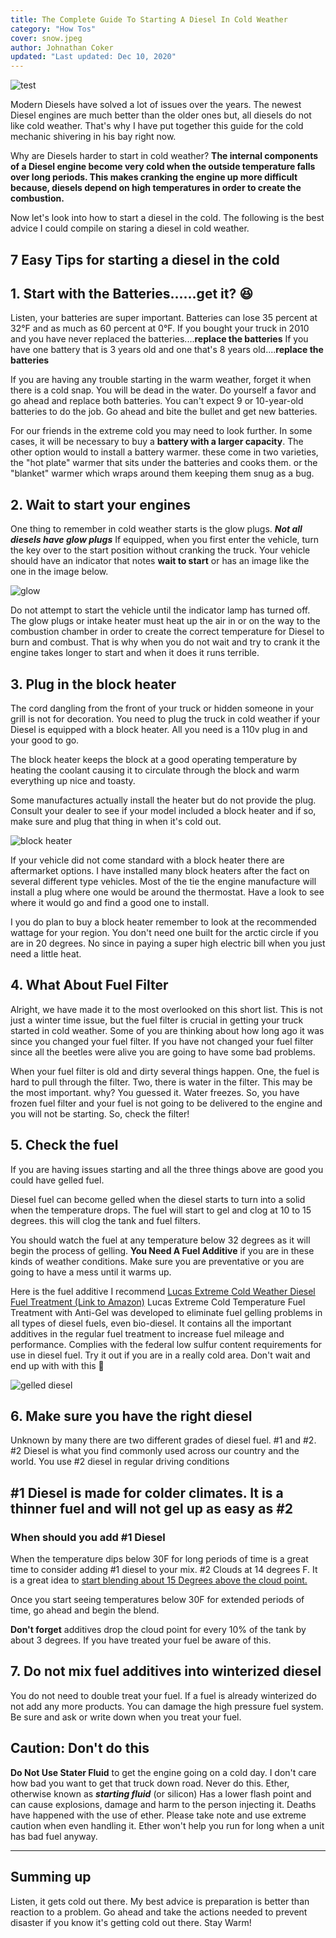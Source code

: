 ```yaml
---
title: The Complete Guide To Starting A Diesel In Cold Weather
category: "How Tos"
cover: snow.jpeg
author: Johnathan Coker
updated: "Last updated: Dec 10, 2020"
---
```


![test](./snow.jpeg)

Modern Diesels have solved a lot of issues over the years. The newest Diesel engines are much better than the older ones but, all diesels do not like cold weather. That's why I have put together this guide for the cold mechanic shivering in his bay right now.

Why are Diesels harder to start in cold weather? **The internal components of a Diesel engine become very cold when the outside temperature falls over long periods. This makes cranking the engine up more difficult because, diesels depend on high temperatures in order to create the combustion.**

Now let's look into how to start a diesel in the cold. The following is the best advice I could compile on staring a diesel in cold weather.

## 7 Easy Tips for starting a diesel in the cold

## 1. Start with the Batteries......get it? 😆

Listen, your batteries are super important. Batteries can lose 35 percent at 32°F and as much as 60 percent at 0°F. If you bought your truck in 2010 and you have never replaced the batteries....**replace the batteries** If you have one battery that is 3 years old and one that's 8 years old....**replace the batteries**

If you are having any trouble starting in the warm weather, forget it when there is a cold snap. You will be dead in the water. Do yourself a favor and go ahead and replace both batteries. You can't expect 9 or 10-year-old batteries to do the job. Go ahead and bite the bullet and get new batteries.

For our friends in the extreme cold you may need to look further. In some cases, it will be necessary to buy a **battery with a larger capacity**. The other option would to install a battery warmer. these come in two varieties, the "hot plate" warmer that sits under the batteries and cooks them. or the "blanket" warmer which wraps around them keeping them snug as a bug.

## 2. Wait to start your engines

One thing to remember in cold weather starts is the glow plugs. **_Not all diesels have glow plugs_** If equipped, when you first enter the vehicle, turn the key over to the start position without cranking the truck. Your vehicle should have an indicator that notes **wait to start** or has an image like the one in the image below.

![glow](./glow.jpg)

Do not attempt to start the vehicle until the indicator lamp has turned off. The glow plugs or intake heater must heat up the air in or on the way to the combustion chamber in order to create the correct temperature for Diesel to burn and combust. That is why when you do not wait and try to crank it the engine takes longer to start and when it does it runs terrible.

## 3. Plug in the block heater

The cord dangling from the front of your truck or hidden someone in your grill is not for decoration. You need to plug the truck in cold weather if your Diesel is equipped with a block heater. All you need is a 110v plug in and your good to go.

The block heater keeps the block at a good operating temperature by heating the coolant causing it to circulate through the block and warm everything up nice and toasty.

Some manufactures actually install the heater but do not provide the plug. Consult your dealer to see if your model included a block heater and if so, make sure and plug that thing in when it's cold out.

![block heater](heat.webp)

If your vehicle did not come standard with a block heater there are aftermarket options. I have installed many block heaters after the fact on several different type vehicles. Most of the tie the engine manufacture will install a plug where one would be around the thermostat. Have a look to see where it would go and find a good one to install.

I you do plan to buy a block heater remember to look at the recommended wattage for your region. You don't need one built for the arctic circle if you are in 20 degrees. No since in paying a super high electric bill when you just need a little heat.

## 4. What About Fuel Filter

Alright, we have made it to the most overlooked on this short list. This is not just a winter time issue, but the fuel filter is crucial in getting your truck started in cold weather. Some of you are thinking about how long ago it was since you changed your fuel filter. If you have not changed your fuel filter since all the beetles were alive you are going to have some bad problems.

When your fuel filter is old and dirty several things happen. One, the fuel is hard to pull through the filter. Two, there is water in the filter. This may be the most important. why? You guessed it. Water freezes. So, you have frozen fuel filter and your fuel is not going to be delivered to the engine and you will not be starting. So, check the filter!

## 5. Check the fuel

If you are having issues starting and all the three things above are good you could have gelled fuel.

Diesel fuel can become gelled when the diesel starts to turn into a solid when the temperature drops. The fuel will start to gel and clog at 10 to 15 degrees. this will clog the tank and fuel filters.

You should watch the fuel at any temperature below 32 degrees as it will begin the process of gelling. **You Need A Fuel Additive** if you are in these kinds of weather conditions. Make sure you are preventative or you are going to have a mess until it warms up.

Here is the fuel additive I recommend [Lucas Extreme Cold Weather Diesel Fuel Treatment (Link to Amazon)](https://amzn.to/2Nz4P24) Lucas Extreme Cold Temperature Fuel Treatment with Anti-Gel was developed to eliminate fuel gelling problems in all types of diesel fuels, even bio-diesel. It contains all the important additives in the regular fuel treatment to increase fuel mileage and performance. Complies with the federal low sulfur content requirements for use in diesel fuel. Try it out if you are in a really cold area. Don't wait and end up with with this 🔽

![gelled diesel](./gell.jpg)

## 6. Make sure you have the right diesel

Unknown by many there are two different grades of diesel fuel. #1 and #2. #2 Diesel is what you find commonly used across our country and the world. You use #2 diesel in regular driving conditions

## #1 Diesel is made for colder climates. It is a thinner fuel and will not gel up as easy as #2

### When should you add #1 Diesel

When the temperature dips below 30F for long periods of time is a great time to consider adding #1 diesel to your mix. #2 Clouds at 14 degrees F. It is a great idea to [start blending about 15 Degrees above the cloud point.](https://www.cenex.com/about/cenex-information/cenexperts-blog-page/fuel-efficiency/cold-weather-diesel-problems)

Once you start seeing temperatures below 30F for extended periods of time, go ahead and begin the blend.

**Don't forget** additives drop the cloud point for every 10% of the tank by about 3 degrees. If you have treated your fuel be aware of this.

## 7. Do not mix fuel additives into winterized diesel

You do not need to double treat your fuel. If a fuel is already winterized do not add any more products. You can damage the high pressure fuel system. Be sure and ask or write down when you treat your fuel.

## Caution: Don't do this

**Do Not Use Stater Fluid** to get the engine going on a cold day. I don't care how bad you want to get that truck down road. Never do this. Ether, otherwise known as **_starting fluid_** (or silicon) Has a lower flash point and can cause explosions, damage and harm to the person injecting it. Deaths have happened with the use of ether. Please take note and use extreme caution when even handling it. Ether won't help you run for long when a unit has bad fuel anyway.

---

## Summing up

Listen, it gets cold out there. My best advice is preparation is better than reaction to a problem. Go ahead and take the actions needed to prevent disaster if you know it's getting cold out there. Stay Warm!
